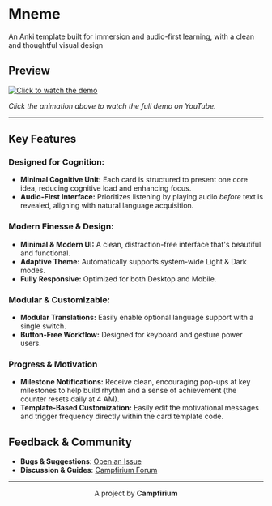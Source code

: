 # Mneme 

An Anki template built for immersion and audio-first learning, with a clean and thoughtful visual design

## Preview

[![Click to watch the demo](assets/preview.gif)](https://youtu.be/6YfyFnwHqTo)

*Click the animation above to watch the full demo on YouTube.*

---

## Key Features

###  **Designed for Cognition:**

-   **Minimal Cognitive Unit:** Each card is structured to present one core idea, reducing cognitive load and enhancing focus.
-   **Audio-First Interface:** Prioritizes listening by playing audio *before* text is revealed, aligning with natural language acquisition.

###  **Modern Finesse & Design:**

-   **Minimal & Modern UI:** A clean, distraction-free interface that's beautiful and functional.
-   **Adaptive Theme:** Automatically supports system-wide Light & Dark modes.
-   **Fully Responsive:** Optimized for both Desktop and Mobile.

###  **Modular & Customizable:**

-   **Modular Translations:** Easily enable optional language support with a single switch.
-   **Button-Free Workflow:** Designed for keyboard and gesture power users.

### **Progress & Motivation**

-   **Milestone Notifications:** Receive clean, encouraging pop-ups at key milestones to help build rhythm and a sense of achievement (the counter resets daily at 4 AM).
-   **Template-Based Customization:** Easily edit the motivational messages and trigger frequency directly within the card template code.


## Feedback & Community

-   **Bugs & Suggestions**: [Open an Issue](https://github.com/campfirium/Mneme/issues)
-   **Discussion & Guides**: [Campfirium Forum](https://campfirium.info)

---

<p align="center">
  A project by <strong>Campfirium</strong>
</p>